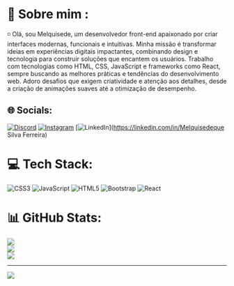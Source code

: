 # 💫 Sobre mim :
◽ Olá, sou Melquisede, um desenvolvedor front-end apaixonado por criar interfaces modernas, funcionais e intuitivas. Minha missão é transformar ideias em experiências digitais impactantes, combinando design e tecnologia para construir soluções que encantem os usuários.
Trabalho com tecnologias como HTML, CSS, JavaScript e frameworks como React, sempre buscando as melhores práticas e tendências do desenvolvimento web. Adoro desafios que exigem criatividade e atenção aos detalhes, desde a criação de animações suaves até a otimização de desempenho.


## 🌐 Socials:
[![Discord](https://img.shields.io/badge/Discord-%237289DA.svg?logo=discord&logoColor=white)](https://discord.gg/Melk) [![Instagram](https://img.shields.io/badge/Instagram-%23E4405F.svg?logo=Instagram&logoColor=white)](https://instagram.com/melqui_mkz) [![LinkedIn](https://img.shields.io/badge/LinkedIn-%230077B5.svg?logo=linkedin&logoColor=white)](https://linkedin.com/in/Melquisedeque Silva Ferreira) 

# 💻 Tech Stack:
![CSS3](https://img.shields.io/badge/css3-%231572B6.svg?style=for-the-badge&logo=css3&logoColor=white) ![JavaScript](https://img.shields.io/badge/javascript-%23323330.svg?style=for-the-badge&logo=javascript&logoColor=%23F7DF1E) ![HTML5](https://img.shields.io/badge/html5-%23E34F26.svg?style=for-the-badge&logo=html5&logoColor=white) ![Bootstrap](https://img.shields.io/badge/bootstrap-%238511FA.svg?style=for-the-badge&logo=bootstrap&logoColor=white) ![React](https://img.shields.io/badge/react-%2320232a.svg?style=for-the-badge&logo=react&logoColor=%2361DAFB)
# 📊 GitHub Stats:
![](https://github-readme-stats.vercel.app/api?username=Melkgit&theme=holi&hide_border=false&include_all_commits=false&count_private=false)<br/>
![](https://github-readme-streak-stats.herokuapp.com/?user=Melkgit&theme=holi&hide_border=false)<br/>
![](https://github-readme-stats.vercel.app/api/top-langs/?username=Melkgit&theme=holi&hide_border=false&include_all_commits=false&count_private=false&layout=compact)

---
[![](https://visitcount.itsvg.in/api?id=Melkgit&icon=0&color=0)](https://visitcount.itsvg.in)

<!-- Proudly created with GPRM ( https://gprm.itsvg.in ) -->
